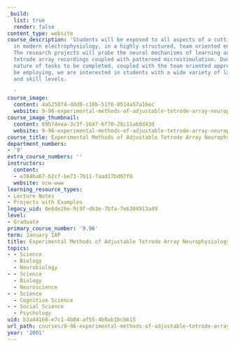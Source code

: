 ```yaml
---
_build:
  list: true
  render: false
content_type: website
course_description: 'Students will be exposed to all aspects of a cutting-edge technique
  in modern electrophysiology, in a highly structured, team oriented environment.
  The research projects will probe the neural mechanisms of learning and memory through
  tetrode array recordings coupled with patterned microstimulation. Due to the broad
  nature of tasks to be completed, coupled with the team oriented approach we will
  be employing, we are interested in students with a wide variety of laboratory experience
  and skill levels.

  '
course_image:
  content: 4a5258f4-ddd8-c16b-51f6-0514a57a16ec
  website: 9-96-experimental-methods-of-adjustable-tetrode-array-neurophysiology-january-iap-2001
course_image_thumbnail:
  content: 69b74eea-3c3f-1647-6f70-28c11a60d43d
  website: 9-96-experimental-methods-of-adjustable-tetrode-array-neurophysiology-january-iap-2001
course_title: Experimental Methods of Adjustable Tetrode Array Neurophysiology
department_numbers:
- '9'
extra_course_numbers: ''
instructors:
  content:
  - e384ba67-b2cf-be73-7b11-7aad17bd07f0
  website: ocw-www
learning_resource_types:
- Lecture Notes
- Projects with Examples
legacy_uid: 0e6de2be-9c9f-db3e-7bfa-7e6304913a49
level:
- Graduate
primary_course_number: '9.96'
term: January IAP
title: Experimental Methods of Adjustable Tetrode Array Neurophysiology
topics:
- - Science
  - Biology
  - Neurobiology
- - Science
  - Biology
  - Neuroscience
- - Science
  - Cognitive Science
- - Social Science
  - Psychology
uid: b3a44168-e7c1-4b84-af55-4b9ab1bcb615
url_path: courses/9-96-experimental-methods-of-adjustable-tetrode-array-neurophysiology-january-iap-2001
year: '2001'
---
```

